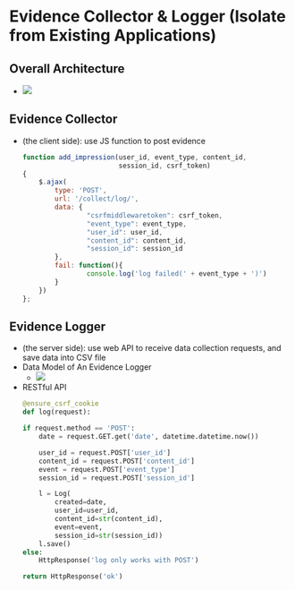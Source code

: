 # Evidence Collector & Logger (Isolate from Existing Applications)

## Overall Architecture

- ![](/books/Practical%20Recommender%20Systems/evidence%20collector.jpg)

## Evidence Collector

- (the client side): use JS function to post evidence
    ```javascript
    function add_impression(user_id, event_type, content_id,
                            session_id, csrf_token)
    {
        $.ajax(
            type: 'POST',
            url: '/collect/log/',
            data: {
                    "csrfmiddlewaretoken": csrf_token,
                    "event_type": event_type,
                    "user_id": user_id,
                    "content_id": content_id,
                    "session_id": session_id
            },
            fail: function(){ 
                    console.log('log failed(' + event_type + ')')
            }
        })
    };
    ```

## Evidence Logger

- (the server side): use web API to receive data collection requests, and save data into CSV file
- Data Model of An Evidence Logger
  - ![](/books/Practical%20Recommender%20Systems/data%20model%20-%20evidence%20logger.jpg)
- RESTful API
  ```python
  @ensure_csrf_cookie
  def log(request):

  if request.method == 'POST':
      date = request.GET.get('date', datetime.datetime.now())

      user_id = request.POST['user_id']
      content_id = request.POST['content_id']
      event = request.POST['event_type']
      session_id = request.POST['session_id']

      l = Log(
          created=date,
          user_id=user_id,
          content_id=str(content_id),
          event=event,
          session_id=str(session_id))
      l.save()
  else:
      HttpResponse('log only works with POST')

  return HttpResponse('ok')
  ```